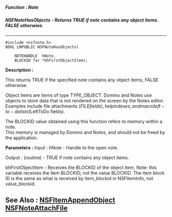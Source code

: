 ##### Function : Note
##### NSFNoteHasObjects - Returns TRUE if note contains any object items. FALSE otherwise.
---
```
#include <nsfnote.h>
BOOL LNPUBLIC NSFNoteHasObjects(

	NOTEHANDLE  hNote,
	BLOCKID far *bhFirstObjectItem);
```
**Description :**

This returns TRUE if the specified note contains any object items, FALSE 
otherwise. 

Object items are items of type TYPE_OBJECT. Domino and Notes use objects to 
store data that is not rendered on the screen by the Notes editor. Examples 
include file attachments ($FILE fields), help indexes, and macro left-to-do 
lists ($LeftToDo fields).

The BLOCKID value obtained using this function refers to memory within a note.  
This memory is managed by Domino and Notes, and should not be freed by the 
application.

**Parameters :**
Input :
hNote  -  Handle to the open note.

Output :
(routine)  -  TRUE if note contains any object items.


bhFirstObjectItem  -  Receives the BLOCKID of the object item. Note: this variable receives the item BLOCKID, not the value BLOCKID. The item block ID is the same as what is received by item_blockid in NSFItemInfo, not value_blockid.


**See Also :**
[NSFItemAppendObject](/reference/Func/NSFItemAppendObject)
[NSFNoteAttachFile](/reference/Func/NSFNoteAttachFile)
---
